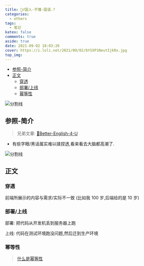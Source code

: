 ```yaml
---
title: 🤷‍♂️国人-不懂-国语.?
categories:
  - others
tags:
  - 笔记
katex: false
comments: true
aside: true
date: 2021-09-02 18:03:26
cover: https://i.loli.net/2021/09/02/bYSXP1NeutIjkRx.jpg
top_img:
---
```


<!--
 * @?: *********************************************************************
 * @Author: Weidows
 * @LastEditors: Weidows
 * @LastEditTime: 2021-09-24 08:46:46
 * @FilePath: \Blog-private\source\_posts\others\Better-Chinese.md
 * @Description:
 * @!: *********************************************************************
-->

- [参照-简介](#参照-简介)
- [正文](#正文)
  - [穿透](#穿透)
  - [部署/上线](#部署上线)
  - [幂等性](#幂等性)

![分割线](https://cdn.jsdelivr.net/gh/Weidows/Images/img/divider.png)

## 参照-简介

> 兄弟文章: [🧀Better-English-4-U](../Better-English)

- 有些字眼/黑话属实难以揉捏透,看来看去大脑都高潮了.

![分割线](https://cdn.jsdelivr.net/gh/Weidows/Images/img/divider.png)

## 正文

### 穿透

前端所展示的内容与需求/实际不一致 (比如我 100 岁,后端给的是 10 岁)

### 部署/上线

部署: 把代码从开发机丢到服务器上跑

上线: 代码在测试环境跑没问题,然后迁到生产环境

### 幂等性

> [什么是幂等性](https://blog.csdn.net/miachen520/article/details/91039661)
